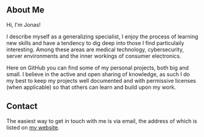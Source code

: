 ## About Me

Hi, I'm Jonas!

I describe myself as a generalizing specialist, I enjoy the process of learning new skills and have a tendency to dig deep into those I find particulaily interesting. Among these areas are medical technology, cybersecurity, server environments and the inner workings of consumer electronics.

Here on GitHub you can find some of my personal projects, both big and small. I believe in the active and open sharing of knowledge, as such I do my best to keep my projects well documented and with permissive licenses (when applicable) so that others can learn and build upon my work.

## Contact

The easiest way to get in touch with me is via email, the address of which is listed on [my website](https://www.stylback.se/contact/).
